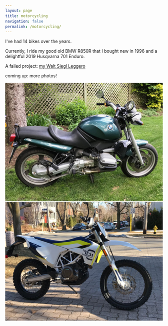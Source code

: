```yaml
---
layout: page
title: motorcycling
navigation: false
permalink: /motorcycling/
---
```


I've had 14 bikes over the years. 

Currently, I ride my good old BMW R850R that I bought new in 1996 and a delightful 2019 Husqvarna 701 Enduro.

A failed project: <a href='/motorcycling/leggero/'>my Walt Siegl Leggero</a>

coming up: more photos!

![a frozen C150](/assets/photos/motorcycling/bmw_r850r.jpg	)
![a frozen C150](/assets/photos/motorcycling/husqvarna_701_enduro.jpg)

